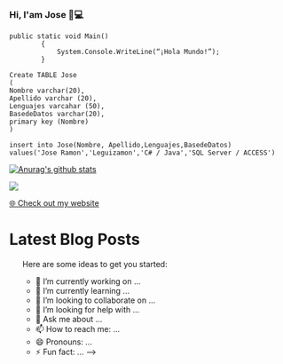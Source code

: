 ### Hi, I'am Jose 👋:computer:
````
public static void Main()
		{
			System.Console.WriteLine(“¡Hola Mundo!”);
		}
    
Create TABLE Jose
(
Nombre varchar(20),
Apellido varchar (20),
Lenguajes varcahar (50),
BasedeDatos varchar(20),
primary key (Nombre)
)

insert into Jose(Nombre, Apellido,Lenguajes,BasedeDatos) 
values('Jose Ramon','Leguizamon','C# / Java','SQL Server / ACCESS')
````

[![Anurag's github stats](https://github-readme-stats.vercel.app/api?username=joselegui)](https://github.com/anuraghazra/github-readme-stats)

</p>
<p><a href="https://www.linkedin.com/in/jose-ramon-leguizamon-7351b296/"><img src="https://img.shields.io/badge/linkedin-%230077B5.svg?&style=for-the-badge&logo=linkedin&logoColor=white" </a></p>
<p><a href="https://www.mokkapps.de">🌐 Check out my website</a></p>
<h1>Latest Blog Posts</h1>
  <ul>






Here are some ideas to get you started:

- 🔭 I’m currently working on ...
- 🌱 I’m currently learning ...
- 👯 I’m looking to collaborate on ...
- 🤔 I’m looking for help with ...
- 💬 Ask me about ...
- 📫 How to reach me: ...
- 😄 Pronouns: ...
- ⚡ Fun fact: ...
-->
